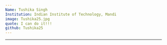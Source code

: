 ```yaml
---
Name: Tushika Singh
Institution: Indian Institute of Technology, Mandi
image: Tushika25.jpg 
quote: I can do it!!!
github: Tushika25
---
```

---
